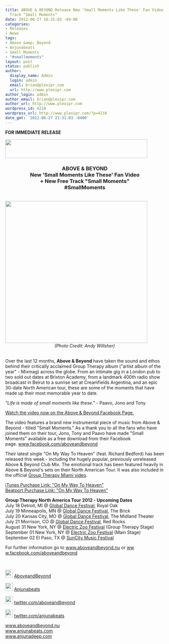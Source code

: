 ```yaml
---
title: ABOVE & BEYOND Release New 'Small Moments Like These' Fan Video + New Free
  Track "Small Moments"
date: 2012-06-27 16:31:03 -04:00
categories:
- Releases
- News
tags:
- Above &amp; Beyond
- Anjunabeats
- Small Moments
- "#smallmoments"
layout: post
status: publish
author:
  display_name: Admin
  login: admin
  email: brian@plexipr.com
  url: http://www.plexipr.com
author_login: admin
author_email: brian@plexipr.com
author_url: http://www.plexipr.com
wordpress_id: 4210
wordpress_url: http://www.plexipr.com/?p=4210
date_gmt: '2012-06-27 21:31:03 -0400'
---
```


<p><strong>FOR IMMEDIATE RELEASE</strong></p>
<div><img class="aligncenter" src="http://img2.ymlp321.net/plexipr_AboveAndBeyondLogoblacktext_1.jpg" alt="" width="450" height="59" /></div>
<div></div>
<h3 style="text-align: center;"></h3>
<h3 style="text-align: center;"><strong>ABOVE &amp; BEYOND<br />
New 'Small Moments Like These' Fan Video<br />
+ New Free Track "Small Moments"</strong><strong><br />
#SmallMoments</strong></h3>
<div></div>
<div><strong><em><br />
</em></strong></div>
<div><em><img class="aligncenter" src="http://img2.ymlp321.net/plexipr_ABsun4947crop_1.jpg" alt="" width="450" /><br />
</em></div>
<div style="text-align: center;"><em>(Photo Credit: Andy Willsher)</em></div>
<div></div>
<div><strong><br />
</strong></div>
<div>
<p>Over the last 12 months, <strong>Above &amp; Beyond</strong> have taken the sound and ethos behind their critically acclaimed Group Therapy album ("artist album of the year" - Mixmag) across the globe. From an intimate gig in a London pub to two sold out dates at Brixton Academy, from a landmark 400th radio show broadcast in Beirut to a sunrise set at Creamfields Argentina, and an epic 30-date North American tour, these are some of the moments that have made up their most memorable year to date.</p>
<p><em>"Life is made of small moments like these."</em> - Paavo, Jono and Tony</p>
<p><a href="http://t.ymlp321.net/ubysqacajbhmakaujuaraqmse/click.php" target="_blank">Watch the video now on the Above &amp; Beyond Facebook Page.</a></p>
<p>The video features a brand new instrumental piece of music from Above &amp; Beyond - titled "Small Moments." As a thank you to all the fans who have joined them on their tour, Jono, Tony and Paavo have made "Small Moments" available as a free download from their Facebook page. <a href="http://t.ymlp321.net/ubysqacajbhmakaujuaraqmse/click.php" target="_blank">www.facebook.com/<wbr>aboveandbeyond</wbr></a></p>
<p>Their latest single "On My Way To Heaven" (feat. Richard Bedford) has been released this week - including the hugely popular, previously unreleased Above &amp; Beyond Club Mix. The emotional track has been featured heavily in Above &amp; Beyond's sets on their North American Tour. It was also included in the official <a href="http://t.ymlp321.net/ubysyaaajbhmafaujuaoaqmse/click.php" target="_blank">Group Therapy Miami video</a>.</p>
<p><a href="http://t.ymlp321.net/ubyusaoajbhmaiaujuapaqmse/click.php" target="_blank">iTunes Purchase Link: "On My Way To Heaven"</a><br />
<a href="http://t.ymlp321.net/ubyuuafajbhmagaujuazaqmse/click.php" target="_blank">Beatport Purchase Link: "On My Way To Heaven"</a></p>
<p><strong>Group Therapy North America Tour 2012 - Upcoming Dates<br />
</strong>July 18 Detroit, MI @ <a href="http://t.ymlp321.net/ubyueacajbhmaiaujualaqmse/click.php" target="_blank">Global Dance Festival</a>, Royal Oak<br />
July 19 Minneapolis, MN @ <a href="http://t.ymlp321.net/ubyueacajbhmaiaujualaqmse/click.php" target="_blank">Global Dance Festival</a>, The Brick<br />
July 20 Kansas City, MO @ <a href="http://t.ymlp321.net/ubyueacajbhmaiaujualaqmse/click.php" target="_blank">Global Dance Festival</a>, The Midland Theater<br />
July 21 Morrison, CO @ <a href="http://t.ymlp321.net/ubyueacajbhmaiaujualaqmse/click.php" target="_blank">Global Dance Festival</a>, Red Rocks<br />
August 31 New York, NY @ <a href="http://t.ymlp321.net/ubyumakajbhmavaujuapaqmse/click.php" target="_blank">Electric Zoo Festival</a> (Group Therapy Stage)<br />
September 01 New York, NY @ <a href="http://t.ymlp321.net/ubyumakajbhmavaujuapaqmse/click.php" target="_blank">Electric Zoo Festival</a> (Main Stage)<br />
September 02 El Paso, TX @ <a href="http://t.ymlp321.net/ubyujalajbhmaxaujuaiaqmse/click.php" target="_blank">SunCity Music Festival</a></p>
<div></div>
<p>For further information go to <a href="http://t.ymlp321.net/ubyubalajbhmaraujuacaqmse/click.php" target="_blank">www.aboveandbeyond.nu</a> or <a href="http://t.ymlp321.net/ubysqacajbhmakaujuaraqmse/click.php" target="_blank">ww<wbr>w.facebook.com/aboveandbeyond</wbr></a></p>
<div></div>
</div>
<p>&nbsp;</p>
<p><img src="http://img2.ymlp83.net/plexipr_facebook.gif" alt="" width="24" height="25" border="0" /> <a href="http://t.ymlp321.net/ubyuhatajbhmadaujuazaqmse/click.php" target="_blank">AboveandBeyond</a></p>
<p><img src="http://img2.ymlp83.net/plexipr_facebook.gif" alt="" width="24" height="25" border="0" /> <a href="http://t.ymlp321.net/ubyuwavajbhmagaujuavaqmse/click.php" target="_blank">Anjunabeats</a></p>
<p><img src="http://img2.ymlp83.net/plexipr_twitter.gif" alt="" width="24" height="25" border="0" /> <a href="http://t.ymlp321.net/ubyuqanajbhmaoaujuaoaqmse/click.php" target="_blank">twitter.com/aboveandbeyond</a></p>
<p><img src="http://img2.ymlp83.net/plexipr_twitter.gif" alt="" width="24" height="25" border="0" /> <a href="http://t.ymlp321.net/ubyuyaiajbhmakaujuavaqmse/click.php" target="_blank">twitter.com/anjunabeats</a></p>
<p><a href="http://t.ymlp321.net/ubyesagajbhmadaujuaxaqmse/click.php" target="_blank">www.aboveandbeyond.nu</a><a href="http://t.ymlp321.net/ubyeuakajbhmakaujuaiaqmse/click.php" target="_blank"><br />
www.anjunabeats.com</a><a href="http://t.ymlp321.net/ubyeeaaajbhmafaujuagaqmse/click.php" target="_blank"><br />
www.anjunadeep.com</a></p>
